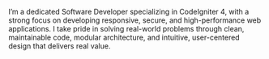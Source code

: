 I’m a dedicated Software Developer specializing in CodeIgniter 4, with a strong focus on developing responsive, secure, and high-performance web applications. I take pride in solving real-world problems through clean, maintainable code, modular architecture, and intuitive, user-centered design that delivers real value.
